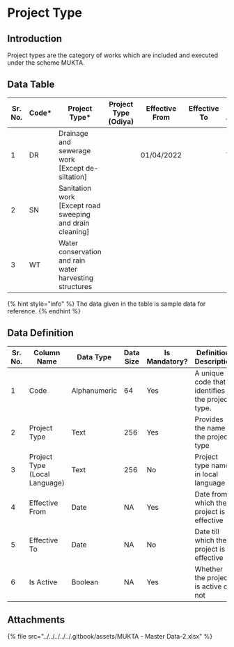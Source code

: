 # Project Type

## Introduction

Project types are the category of works which are included and executed under the scheme MUKTA. &#x20;

## Data Table

<table><thead><tr><th width="97">Sr. No.</th><th width="99">Code*</th><th width="164">Project Type*</th><th>Project Type (Odiya)</th><th>Effective From</th><th>Effective To</th><th>Is Active</th></tr></thead><tbody><tr><td>1</td><td>DR</td><td>Drainage and sewerage work [Except de-siltation]</td><td></td><td>01/04/2022</td><td></td><td>Yes</td></tr><tr><td>2</td><td>SN</td><td>Sanitation work [Except road sweeping and drain cleaning]</td><td></td><td></td><td></td><td></td></tr><tr><td>3</td><td>WT</td><td>Water conservation and rain water harvesting structures</td><td></td><td></td><td></td><td></td></tr></tbody></table>

{% hint style="info" %}
The data given in the table is sample data for reference.
{% endhint %}

## Data Definition

<table><thead><tr><th width="97">Sr. No.</th><th>Column Name</th><th>Data Type</th><th>Data Size</th><th>Is Mandatory?</th><th>Definition/ Description</th></tr></thead><tbody><tr><td>1</td><td>Code</td><td>Alphanumeric</td><td>64</td><td>Yes</td><td>A unique code that identifies the project type.</td></tr><tr><td>2</td><td>Project Type</td><td>Text</td><td>256</td><td>Yes</td><td>Provides the name of the project type </td></tr><tr><td>3</td><td>Project Type (Local Language)</td><td>Text</td><td>256</td><td>No</td><td>Project type name in local language</td></tr><tr><td>4</td><td>Effective From</td><td>Date</td><td>NA</td><td>Yes</td><td>Date from which the project is effective</td></tr><tr><td>5</td><td>Effective To</td><td>Date</td><td>NA</td><td>No</td><td>Date till which the project is effective</td></tr><tr><td>6</td><td>Is Active</td><td>Boolean</td><td>NA</td><td>Yes</td><td>Whether the project is active or not</td></tr></tbody></table>

## Attachments

{% file src="../../../../../.gitbook/assets/MUKTA - Master Data-2.xlsx" %}

